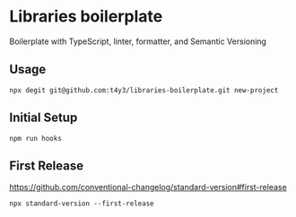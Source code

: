 # Libraries boilerplate
Boilerplate with TypeScript, linter, formatter, and Semantic Versioning

## Usage

```shell
npx degit git@github.com:t4y3/libraries-boilerplate.git new-project
```


## Initial Setup

```shell
npm run hooks
```

## First Release
https://github.com/conventional-changelog/standard-version#first-release
```shell
npx standard-version --first-release
```